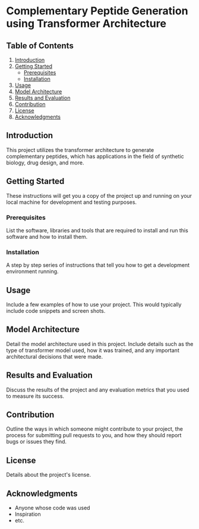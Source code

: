 # Complementary Peptide Generation using Transformer Architecture

## Table of Contents
1. [Introduction](#introduction)
2. [Getting Started](#getting-started)
    - [Prerequisites](#prerequisites)
    - [Installation](#installation)
3. [Usage](#usage)
4. [Model Architecture](#model-architecture)
5. [Results and Evaluation](#results-and-evaluation)
6. [Contribution](#contribution)
7. [License](#license)
8. [Acknowledgments](#acknowledgments)

## Introduction
This project utilizes the transformer architecture to generate complementary peptides, which has applications in the field of synthetic biology, drug design, and more. 

## Getting Started

These instructions will get you a copy of the project up and running on your local machine for development and testing purposes.

### Prerequisites
List the software, libraries and tools that are required to install and run this software and how to install them.

### Installation
A step by step series of instructions that tell you how to get a development environment running.

## Usage
Include a few examples of how to use your project. This would typically include code snippets and screen shots.

## Model Architecture
Detail the model architecture used in this project. Include details such as the type of transformer model used, how it was trained, and any important architectural decisions that were made.

## Results and Evaluation
Discuss the results of the project and any evaluation metrics that you used to measure its success.

## Contribution
Outline the ways in which someone might contribute to your project, the process for submitting pull requests to you, and how they should report bugs or issues they find.

## License
Details about the project's license.

## Acknowledgments
- Anyone whose code was used
- Inspiration
- etc.